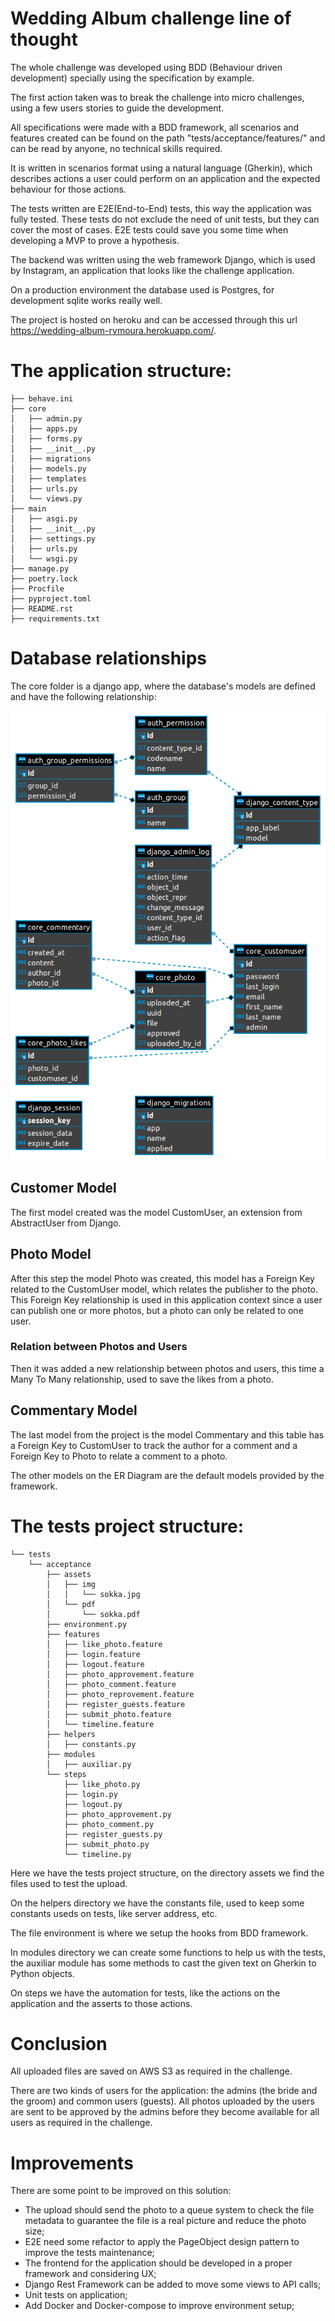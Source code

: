 # Wedding Album challenge line of thought

The whole challenge was developed using BDD (Behaviour driven development) specially using the specification by example.

The first action taken was to break the challenge into micro challenges, using a few users stories to guide the development.

All specifications were made with a BDD framework, all scenarios and features created can be found on the path "tests/acceptance/features/" and can be read by anyone, no technical skills required.

It is written in scenarios format using a natural language (Gherkin), which describes actions a user could perform on an application and the expected behaviour for those actions.

The tests written are E2E(End-to-End) tests, this way the application was fully tested. These tests do not exclude the need of unit tests, but they can cover the most of cases. E2E tests could save you some time when developing a MVP to prove a hypothesis.

The backend was written using the web framework Django, which is used by Instagram, an application that looks like the challenge application.

On a production environment the database used is Postgres, for development sqlite works really well.

The project is hosted on heroku and can be accessed through this url https://wedding-album-rvmoura.herokuapp.com/.

# The application structure:
```
├── behave.ini
├── core
│   ├── admin.py
│   ├── apps.py
│   ├── forms.py
│   ├── __init__.py
│   ├── migrations
│   ├── models.py
│   ├── templates
│   ├── urls.py
│   └── views.py
├── main
│   ├── asgi.py
│   ├── __init__.py
│   ├── settings.py
│   ├── urls.py
│   └── wsgi.py
├── manage.py
├── poetry.lock
├── Procfile
├── pyproject.toml
├── README.rst
├── requirements.txt
```

# Database relationships

The core folder is a django app, where the database's models are defined and have the following relationship:

![database_relationships](db_structure.png)

## Customer Model
The first model created was the model CustomUser, an extension from AbstractUser from Django.

## Photo Model
After this step the model Photo was created, this model has a Foreign Key related to the CustomUser model, which relates the publisher to the photo. This Foreign Key relationship is used in this application context since a user can publish one or more photos, but a photo can only be related to one user.

### Relation between Photos and Users
Then it was added a new relationship between photos and users, this time a Many To Many relationship, used to save the likes from a photo.

## Commentary Model
The last model from the project is the model Commentary and this table has a Foreign Key to CustomUser to track the author for a comment and a Foreign Key to Photo to relate a comment to a photo.

The other models on the ER Diagram are the default models provided by the framework.

# The tests project structure:
```
└── tests
    └── acceptance
        ├── assets
        │   ├── img
        │   │   └── sokka.jpg
        │   └── pdf
        │       └── sokka.pdf
        ├── environment.py
        ├── features
        │   ├── like_photo.feature
        │   ├── login.feature
        │   ├── logout.feature
        │   ├── photo_approvement.feature
        │   ├── photo_comment.feature
        │   ├── photo_reprovement.feature
        │   ├── register_guests.feature
        │   ├── submit_photo.feature
        │   └── timeline.feature
        ├── helpers
        │   ├── constants.py
        ├── modules
        │   ├── auxiliar.py
        └── steps
            ├── like_photo.py
            ├── login.py
            ├── logout.py
            ├── photo_approvement.py
            ├── photo_comment.py
            ├── register_guests.py
            ├── submit_photo.py
            └── timeline.py
```
Here we have the tests project structure, on the directory assets we find the files used to test the upload.

On the helpers directory we have the constants file, used to keep some constants useds on tests, like  server address, etc.

The file environment is where we setup the hooks from BDD framework.

In modules directory we can create some functions to help us with the tests, the auxiliar module has some methods to cast the given text on Gherkin to Python objects.

On steps we have the automation for tests, like the actions on the application and the asserts to those actions.

# Conclusion

All uploaded files are saved on AWS S3 as required in the challenge.

There are two kinds of users for the application: the admins (the bride and the groom) and common users (guests). All photos uploaded by the users are sent to be approved by the admins before they become available for all users as required in the challenge.


# Improvements
There are some point to be improved on this solution:
 - The upload should send the photo to a queue system to check the file metadata to guarantee the file is  a real picture and reduce the photo size;
 - E2E need some refactor to apply the PageObject design pattern to improve the tests maintenance;
 - The frontend for the application should be developed in a proper framework and considering UX;
 - Django Rest Framework can be added to move some views to API calls;
 - Unit tests on application;
 - Add Docker and Docker-compose to improve environment setup;
